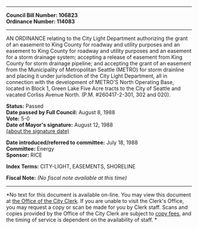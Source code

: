* * * * *  
  
**Council Bill Number: [](#h0)[](#h2)106823**   
**Ordinance Number: 114083**  
  
* * * * *  
  
AN ORDINANCE relating to the City Light Department authorizing the grant of an easement to King County for roadway and utility purposes and an easement to King County for roadway and utility purposes and an easement for a storm drainage system; accepting a release of easement from King County for storm drainage pipeline; and accepting the grant of an easement from the Municipality of Metropolitan Seattle (METRO) for storm drainline and placing it under jurisdiction of the City Light Department, all in connection with the development of METRO'S North Operating Base, located in Block 1, Green Lake Five Acre tracts to the City of Seattle and vacated Corliss Avenue North. (P.M. \#260417-2-301, 302 and 020).  
  
**Status:** Passed   
**Date passed by Full Council:** August 8, 1988   
**Vote:** 5-0   
**Date of Mayor's signature:** August 12, 1988   
[(about the signature date)](/~public/approvaldate.htm)   
  
  
**Date introduced/referred to committee:** July 18, 1988   
**Committee:** Energy   
**Sponsor:** RICE   
  
**Index Terms:** CITY-LIGHT, EASEMENTS, SHORELINE  
  
**Fiscal Note:** *(No fiscal note available at this time)*  
  
* * * * *  
  
*No text for this document is available on-line. You may view this document at [the Office of the City Clerk](http://www.seattle.gov/leg/clerk/contactUs.htm). If you are unable to visit the Clerk's Office, you may request a copy or scan be made for you by Clerk staff. Scans and copies provided by the Office of the City Clerk are subject to [copy fees](http://clerk.seattle.gov/~public/clerkfees.htm), and the timing of service is dependent on the availability of staff. *  
  
  
